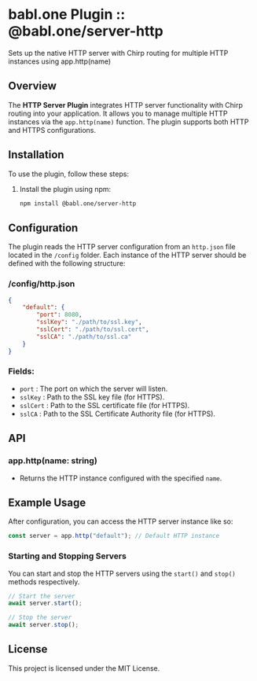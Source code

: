 # babl.one Plugin :: @babl.one/server-http
Sets up the native HTTP server with Chirp routing for multiple HTTP instances using app.http(name)

## Overview

The **HTTP Server Plugin** integrates HTTP server functionality with Chirp routing into your application. It allows you to manage multiple HTTP instances via the `app.http(name)` function. The plugin supports both HTTP and HTTPS configurations.

## Installation

To use the plugin, follow these steps:

1. Install the plugin using npm:
    ```bash
    npm install @babl.one/server-http
    ```

## Configuration

The plugin reads the HTTP server configuration from an `http.json` file located in the `/config` folder. Each instance of the HTTP server should be defined with the following structure:

### /config/http.json

```json
{
    "default": {
        "port": 8080,
        "sslKey": "./path/to/ssl.key",
        "sslCert": "./path/to/ssl.cert",
        "sslCA": "./path/to/ssl.ca"
    }
}
```

### Fields:

- `port`      : The port on which the server will listen.
- `sslKey`    : Path to the SSL key file (for HTTPS).
- `sslCert`   : Path to the SSL certificate file (for HTTPS).
- `sslCA`     : Path to the SSL Certificate Authority file (for HTTPS).

## API

### app.http(name: string)

- Returns the HTTP instance configured with the specified `name`.

## Example Usage

After configuration, you can access the HTTP server instance like so:

```ts
const server = app.http("default"); // Default HTTP instance
```

### Starting and Stopping Servers

You can start and stop the HTTP servers using the `start()` and `stop()` methods respectively.

```ts
// Start the server
await server.start();

// Stop the server
await server.stop();
```

## License

This project is licensed under the MIT License.
